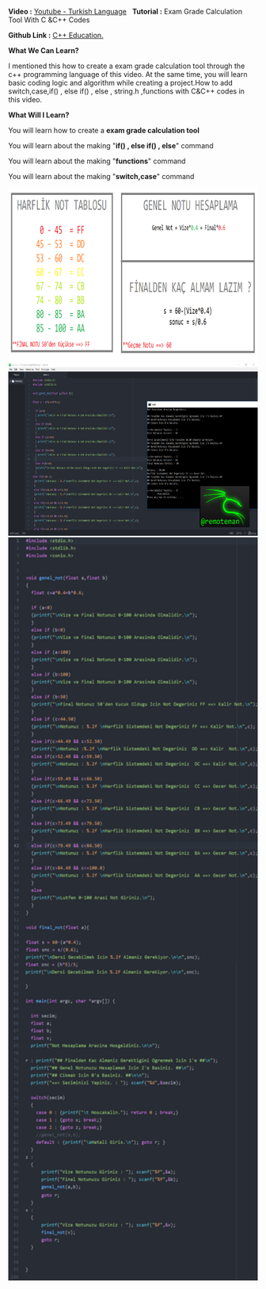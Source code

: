 

<b>Video :</b></b> <a href="https://www.youtube.com/watch?v=pM6y_BJBxKU" target="_blank">Youtube - Turkish Language</a> &nbsp;&nbsp;<b>Tutorial :</b> Exam Grade Calculation Tool With C &C++ Codes&nbsp;&nbsp;&nbsp;&nbsp;&nbsp;&nbsp;&nbsp;&nbsp;&nbsp;<p><b>Github Link :</b> <a href="https://github.com/remoteman/c-programming-education" target="_blank">C++ Education.</a></p>

<b>What We Can Learn?</b>
<p>I mentioned this how to create a exam grade calculation tool through the c++ programming language of this video. At the same time, you will learn basic coding logic and algorithm while creating a project.How to add switch,case,if() , else if() , else , string.h ,functions with C&C++ codes in this video.</p>

<b>What Will I Learn?</b>
<p>You will learn how to create a <b>exam grade calculation tool</b></p>
<p>You will learn about the making "<b>if() , else if() , else</b>" command</p>
<p>You will learn about the making "<b>functions</b>" command</p>
<p>You will learn about the making "<b>switch,case</b>" command</p>
<img src="https://raw.githubusercontent.com/remoteman/c-programming-education/master/Exam%20Grade%20Calculation%20Tool/Rules.png" width="700" height="350" >
<img src="https://raw.githubusercontent.com/remoteman/c-programming-education/master/Exam%20Grade%20Calculation%20Tool/Compiletool.png" width="700" height="350" >
<img src="https://raw.githubusercontent.com/remoteman/c-programming-education/master/Exam%20Grade%20Calculation%20Tool/Codes.png" width="700" height="1500" >

